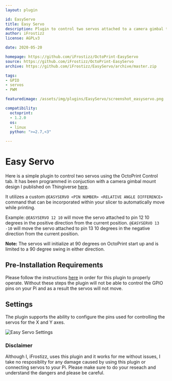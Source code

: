 ```yaml
---
layout: plugin

id: EasyServo
title: Easy Servo
description: Plugin to control two servos attached to a camera gimbal to control motion.
author: iFrostizz
license: AGPLv3

date: 2020-05-20

homepage: https://github.com/iFrostizz/OctoPrint-EasyServo
source: https://github.com/iFrostizz/OctoPrint-EasyServo
archive: https://github.com/iFrostizz/EasyServo/archive/master.zip

tags:
- GPIO
- servos
- PWM

featuredimage: /assets/img/plugins/EasyServo/screenshot_easyservo.png

compatibility:
  octoprint:
  - 1.2.0
  os:
  - linux
  python: ">=2.7,<3"

---
```


# Easy Servo

Here is a simple plugin to control two servos using the OctoPrint Control tab. It has been programmed in conjuction with a camera gimbal mount design I published on Thingiverse [here](https://www.thingiverse.com/).

It utilizes a custom `@EASYSERVO <PIN NUMBER> <RELATIVE ANGLE DIFFERENCE>` command that can be incorporated within your slicer to automatically move while printing. 

Example: `@EASYSERVO 12 10` will move the servo attached to pin 12 10 degrees in the positive direction from the current position. `@EASYSERVO 13 -10` will move the servo attached to pin 13 10 degrees in the negative direction from the current position. 

**Note:** The servos will initialize at 90 degrees on OctoPrint start up and is limited to a 90 degree swing in either direction.

## Pre-Installation Requirements

Please follow the instructions [here](https://github.com/jneilliii/OctoPrint-EasyServo#pre-installation-requirements) in order for this plugin to properly operate. Without these steps the plugin will not be able to control the GPIO pins on your Pi and as a result the servos will not move.

## Settings

The plugin supports the ability to configure the pins used for controlling the servos for the X and Y axes.

![Easy Servo Settings](/assets/img/plugins/EasyServo/screenshot_settings_easyservo.png)

### Disclaimer

Although I, iFrostizz, uses this plugin and it works for me without issues, I take no resposiblity for any damage caused by using this plugin or connecting servos to your Pi. Please make sure to do your reseach and understand the dangers and please be careful.


